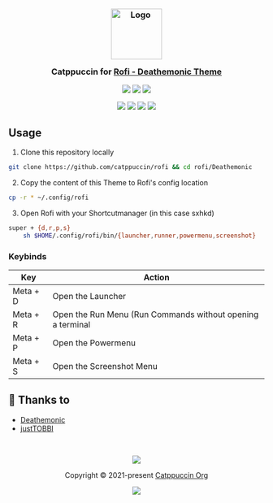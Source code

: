 <h3 align="center">
	<img src="https://raw.githubusercontent.com/catppuccin/catppuccin/main/assets/logos/exports/1544x1544_circle.png" width="100" alt="Logo"/><br/>
	<img src="https://raw.githubusercontent.com/catppuccin/catppuccin/main/assets/misc/transparent.png" height="30" width="0px"/>
	Catppuccin for <a href="https://github.com/catppuccin/rofi">Rofi - Deathemonic Theme</a>
	<img src="https://raw.githubusercontent.com/catppuccin/catppuccin/main/assets/misc/transparent.png" height="30" width="0px"/>
</h3>

<p align="center">
	<a href="https://github.com/catppuccin/template/stargazers"><img src="https://img.shields.io/github/stars/catppuccin/template?colorA=363a4f&colorB=b7bdf8&style=for-the-badge"></a>
	<a href="https://github.com/catppuccin/template/issues"><img src="https://img.shields.io/github/issues/catppuccin/template?colorA=363a4f&colorB=f5a97f&style=for-the-badge"></a>
	<a href="https://github.com/catppuccin/template/contributors"><img src="https://img.shields.io/github/contributors/catppuccin/template?colorA=363a4f&colorB=a6da95&style=for-the-badge"></a>
</p>

<p align="center">
	<img src="https://raw.githubusercontent.com/catppuccin/rofi/main/Deathemonic/assets/rofi-launcher"/>
	<img src="https://raw.githubusercontent.com/catppuccin/rofi/main/Deathemonic/assets/rofi-powermenu"/>
	<img src="https://raw.githubusercontent.com/catppuccin/rofi/main/Deathemonic/assets/rofi-runmenu"/>
	<img src="https://raw.githubusercontent.com/catppuccin/rofi/main/Deathemonic/assets/rofi-screenshot"/>

</p>

## Usage

1. Clone this repository locally
```sh
git clone https://github.com/catppuccin/rofi && cd rofi/Deathemonic
```

2. Copy the content of this Theme to Rofi's config location
```sh
cp -r * ~/.config/rofi
```

3. Open Rofi with your Shortcutmanager (in this case sxhkd)
```sh
super + {d,r,p,s}
	sh $HOME/.config/rofi/bin/{launcher,runner,powermenu,screenshot}
```

### Keybinds
Key | Action |
|---|---|
|Meta + D | Open the Launcher |
|Meta + R| Open the Run Menu (Run Commands without opening a terminal|
|Meta + P | Open the Powermenu |
|Meta + S | Open the Screenshot Menu |



## 💝 Thanks to

- [Deathemonic](https://github.com/Deathemonic)
- [justTOBBI](https://github.com/justTOBBI)

&nbsp;

<p align="center">
	<img src="https://raw.githubusercontent.com/catppuccin/catppuccin/main/assets/footers/gray0_ctp_on_line.svg?sanitize=true" />
</p>

<p align="center">
	Copyright &copy; 2021-present <a href="https://github.com/catppuccin" target="_blank">Catppuccin Org</a>
</p>

<p align="center">
	<a href="https://github.com/catppuccin/catppuccin/blob/main/LICENSE"><img src="https://img.shields.io/static/v1.svg?style=for-the-badge&label=License&message=MIT&logoColor=d9e0ee&colorA=363a4f&colorB=b7bdf8"/></a>
</p>
